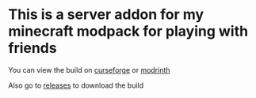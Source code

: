 # This is a server addon for my minecraft modpack for playing with friends

You can view the build on [curseforge](https://legacy.curseforge.com/minecraft/modpacks/fantasy-with-ice-an-fire "curseforge") or [modrinth](https://modrinth.com/modpack/fantasy-with-ice-and-fire "modrinth")

Also go to [releases](https://github.com/Sivel0302/modpack_mc-server_fantasy-with-ice-and-fire/releases "releases") to download the build